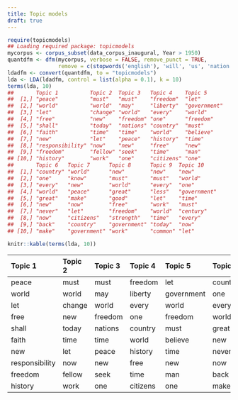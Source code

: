 ```yaml
---
title: Topic models
draft: true
---
```





```r
require(topicmodels)
## Loading required package: topicmodels
mycorpus <- corpus_subset(data_corpus_inaugural, Year > 1950)
quantdfm <- dfm(mycorpus, verbose = FALSE, remove_punct = TRUE,
                remove = c(stopwords('english'), 'will', 'us', 'nation', 'can', 'peopl*', 'americ*'))
ldadfm <- convert(quantdfm, to = "topicmodels")
lda <- LDA(ldadfm, control = list(alpha = 0.1), k = 10)
terms(lda, 10)
##       Topic 1          Topic 2  Topic 3   Topic 4    Topic 5     
##  [1,] "peace"          "must"   "must"    "freedom"  "let"       
##  [2,] "world"          "world"  "may"     "liberty"  "government"
##  [3,] "let"            "change" "world"   "every"    "world"     
##  [4,] "free"           "new"    "freedom" "one"      "freedom"   
##  [5,] "shall"          "today"  "nations" "country"  "must"      
##  [6,] "faith"          "time"   "time"    "world"    "believe"   
##  [7,] "new"            "let"    "peace"   "history"  "time"      
##  [8,] "responsibility" "now"    "new"     "free"     "new"       
##  [9,] "freedom"        "fellow" "seek"    "time"     "man"       
## [10,] "history"        "work"   "one"     "citizens" "one"       
##       Topic 6   Topic 7      Topic 8      Topic 9  Topic 10    
##  [1,] "country" "world"      "new"        "new"    "new"       
##  [2,] "one"     "know"       "must"       "must"   "world"     
##  [3,] "every"   "new"        "world"      "every"  "one"       
##  [4,] "world"   "peace"      "great"      "less"   "government"
##  [5,] "great"   "make"       "good"       "let"    "time"      
##  [6,] "new"     "now"        "free"       "work"   "must"      
##  [7,] "never"   "let"        "freedom"    "world"  "century"   
##  [8,] "now"     "citizens"   "strength"   "time"   "every"     
##  [9,] "back"    "country"    "government" "today"  "now"       
## [10,] "make"    "government" "work"       "common" "let"
```


```r
knitr::kable(terms(lda, 10))
```



|Topic 1        |Topic 2 |Topic 3 |Topic 4  |Topic 5    |Topic 6 |Topic 7    |Topic 8    |Topic 9 |Topic 10   |
|:--------------|:-------|:-------|:--------|:----------|:-------|:----------|:----------|:-------|:----------|
|peace          |must    |must    |freedom  |let        |country |world      |new        |new     |new        |
|world          |world   |may     |liberty  |government |one     |know       |must       |must    |world      |
|let            |change  |world   |every    |world      |every   |new        |world      |every   |one        |
|free           |new     |freedom |one      |freedom    |world   |peace      |great      |less    |government |
|shall          |today   |nations |country  |must       |great   |make       |good       |let     |time       |
|faith          |time    |time    |world    |believe    |new     |now        |free       |work    |must       |
|new            |let     |peace   |history  |time       |never   |let        |freedom    |world   |century    |
|responsibility |now     |new     |free     |new        |now     |citizens   |strength   |time    |every      |
|freedom        |fellow  |seek    |time     |man        |back    |country    |government |today   |now        |
|history        |work    |one     |citizens |one        |make    |government |work       |common  |let        |
